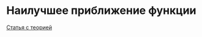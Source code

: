 # Наилучшее приближение функции

<a href="https://neerc.ifmo.ru/wiki/index.php?title=%D0%9D%D0%B0%D0%B8%D0%BB%D1%83%D1%87%D1%88%D0%B5%D0%B5_%D0%BF%D1%80%D0%B8%D0%B1%D0%BB%D0%B8%D0%B6%D0%B5%D0%BD%D0%B8%D0%B5_%D0%B2_%D0%BB%D0%B8%D0%BD%D0%B5%D0%B9%D0%BD%D1%8B%D1%85_%D0%BD%D0%BE%D1%80%D0%BC%D0%B8%D1%80%D0%BE%D0%B2%D0%B0%D0%BD%D0%BD%D1%8B%D1%85_%D0%BF%D1%80%D0%BE%D1%81%D1%82%D1%80%D0%B0%D0%BD%D1%81%D1%82%D0%B2%D0%B0%D1%85" title="Наилучшее приближение функции (статья)">Статья с теорией</a>
